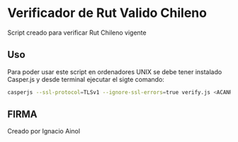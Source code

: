 # Verificador de Rut Valido Chileno 

Script creado para verificar Rut Chileno vigente

## Uso

Para poder usar este script en ordenadores UNIX se debe tener instalado Casper.js y desde terminal ejecutar el sigte comando:

```bash
casperjs --ssl-protocol=TLSv1 --ignore-ssl-errors=true verify.js <ACANRODERUT>-<CONGUION> <NRODEDOCUMENTO>
```

## FIRMA

Creado por Ignacio Ainol 








